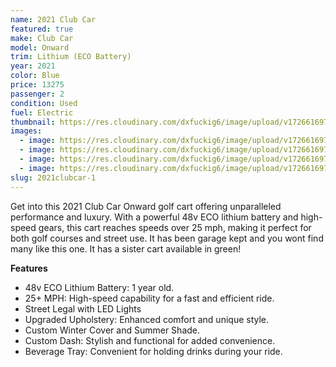 ```yaml
---
name: 2021 Club Car
featured: true
make: Club Car
model: Onward
trim: Lithium (ECO Battery)
year: 2021
color: Blue
price: 13275
passenger: 2
condition: Used
fuel: Electric
thumbnail: https://res.cloudinary.com/dxfuckig6/image/upload/v1726616979/image_67209985-1-_p3jg0t.jpg
images:
  - image: https://res.cloudinary.com/dxfuckig6/image/upload/v1726616978/image_67205377_xliwpm.jpg
  - image: https://res.cloudinary.com/dxfuckig6/image/upload/v1726616977/image_67197441_l7reqt.jpg
  - image: https://res.cloudinary.com/dxfuckig6/image/upload/v1726616977/image_50446337_mexc0a.jpg
  - image: https://res.cloudinary.com/dxfuckig6/image/upload/v1726616976/image_50412033_ybfuid.jpg
slug: 2021clubcar-1
---
```

Get into this 2021 Club Car Onward golf cart offering unparalleled performance and luxury. With a powerful 48v ECO lithium battery and high-speed gears, this cart reaches speeds over 25 mph, making it perfect for both golf courses and street use. It has been garage kept and you wont find many like this one.  It has a sister cart available in green! 

**Features**

* 48v ECO Lithium Battery: 1 year old.
* 25+ MPH: High-speed capability for a fast and efficient ride.
* Street Legal with LED Lights 
* Upgraded Upholstery: Enhanced comfort and unique style.
* Custom Winter Cover and Summer Shade.
* Custom Dash: Stylish and functional for added convenience.
* Beverage Tray: Convenient for holding drinks during your ride.
